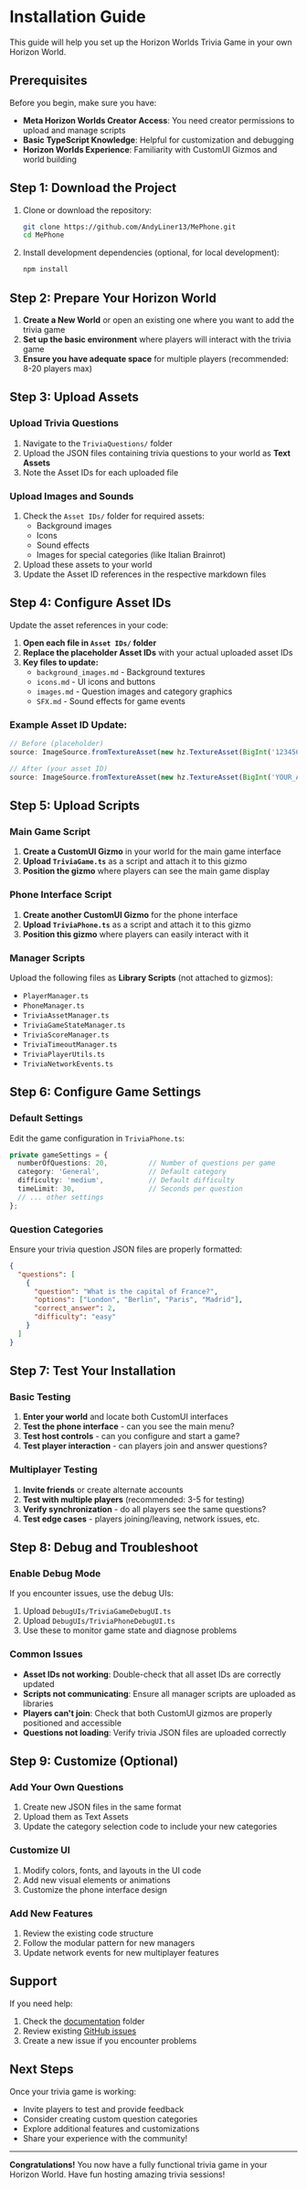 # Installation Guide

This guide will help you set up the Horizon Worlds Trivia Game in your own Horizon World.

## Prerequisites

Before you begin, make sure you have:

- **Meta Horizon Worlds Creator Access**: You need creator permissions to upload and manage scripts
- **Basic TypeScript Knowledge**: Helpful for customization and debugging
- **Horizon Worlds Experience**: Familiarity with CustomUI Gizmos and world building

## Step 1: Download the Project

1. Clone or download the repository:
   ```bash
   git clone https://github.com/AndyLiner13/MePhone.git
   cd MePhone
   ```

2. Install development dependencies (optional, for local development):
   ```bash
   npm install
   ```

## Step 2: Prepare Your Horizon World

1. **Create a New World** or open an existing one where you want to add the trivia game
2. **Set up the basic environment** where players will interact with the trivia game
3. **Ensure you have adequate space** for multiple players (recommended: 8-20 players max)

## Step 3: Upload Assets

### Upload Trivia Questions
1. Navigate to the `TriviaQuestions/` folder
2. Upload the JSON files containing trivia questions to your world as **Text Assets**
3. Note the Asset IDs for each uploaded file

### Upload Images and Sounds
1. Check the `Asset IDs/` folder for required assets:
   - Background images
   - Icons
   - Sound effects
   - Images for special categories (like Italian Brainrot)
2. Upload these assets to your world
3. Update the Asset ID references in the respective markdown files

## Step 4: Configure Asset IDs

Update the asset references in your code:

1. **Open each file in `Asset IDs/` folder**
2. **Replace the placeholder Asset IDs** with your actual uploaded asset IDs
3. **Key files to update:**
   - `background_images.md` - Background textures
   - `icons.md` - UI icons and buttons
   - `images.md` - Question images and category graphics
   - `SFX.md` - Sound effects for game events

### Example Asset ID Update:
```typescript
// Before (placeholder)
source: ImageSource.fromTextureAsset(new hz.TextureAsset(BigInt('1234567890123456')))

// After (your asset ID)
source: ImageSource.fromTextureAsset(new hz.TextureAsset(BigInt('YOUR_ASSET_ID_HERE')))
```

## Step 5: Upload Scripts

### Main Game Script
1. **Create a CustomUI Gizmo** in your world for the main game interface
2. **Upload `TriviaGame.ts`** as a script and attach it to this gizmo
3. **Position the gizmo** where players can see the main game display

### Phone Interface Script
1. **Create another CustomUI Gizmo** for the phone interface
2. **Upload `TriviaPhone.ts`** as a script and attach it to this gizmo
3. **Position this gizmo** where players can easily interact with it

### Manager Scripts
Upload the following files as **Library Scripts** (not attached to gizmos):
- `PlayerManager.ts`
- `PhoneManager.ts`
- `TriviaAssetManager.ts`
- `TriviaGameStateManager.ts`
- `TriviaScoreManager.ts`
- `TriviaTimeoutManager.ts`
- `TriviaPlayerUtils.ts`
- `TriviaNetworkEvents.ts`

## Step 6: Configure Game Settings

### Default Settings
Edit the game configuration in `TriviaPhone.ts`:

```typescript
private gameSettings = {
  numberOfQuestions: 20,          // Number of questions per game
  category: 'General',            // Default category
  difficulty: 'medium',           // Default difficulty
  timeLimit: 30,                  // Seconds per question
  // ... other settings
};
```

### Question Categories
Ensure your trivia question JSON files are properly formatted:

```json
{
  "questions": [
    {
      "question": "What is the capital of France?",
      "options": ["London", "Berlin", "Paris", "Madrid"],
      "correct_answer": 2,
      "difficulty": "easy"
    }
  ]
}
```

## Step 7: Test Your Installation

### Basic Testing
1. **Enter your world** and locate both CustomUI interfaces
2. **Test the phone interface** - can you see the main menu?
3. **Test host controls** - can you configure and start a game?
4. **Test player interaction** - can players join and answer questions?

### Multiplayer Testing
1. **Invite friends** or create alternate accounts
2. **Test with multiple players** (recommended: 3-5 for testing)
3. **Verify synchronization** - do all players see the same questions?
4. **Test edge cases** - players joining/leaving, network issues, etc.

## Step 8: Debug and Troubleshoot

### Enable Debug Mode
If you encounter issues, use the debug UIs:
1. Upload `DebugUIs/TriviaGameDebugUI.ts`
2. Upload `DebugUIs/TriviaPhoneDebugUI.ts`
3. Use these to monitor game state and diagnose problems

### Common Issues
- **Asset IDs not working**: Double-check that all asset IDs are correctly updated
- **Scripts not communicating**: Ensure all manager scripts are uploaded as libraries
- **Players can't join**: Check that both CustomUI gizmos are properly positioned and accessible
- **Questions not loading**: Verify trivia JSON files are uploaded correctly

## Step 9: Customize (Optional)

### Add Your Own Questions
1. Create new JSON files in the same format
2. Upload them as Text Assets
3. Update the category selection code to include your new categories

### Customize UI
1. Modify colors, fonts, and layouts in the UI code
2. Add new visual elements or animations
3. Customize the phone interface design

### Add New Features
1. Review the existing code structure
2. Follow the modular pattern for new managers
3. Update network events for new multiplayer features

## Support

If you need help:
1. Check the [documentation](../documentation/) folder
2. Review existing [GitHub issues](https://github.com/AndyLiner13/MePhone/issues)
3. Create a new issue if you encounter problems

## Next Steps

Once your trivia game is working:
- Invite players to test and provide feedback
- Consider creating custom question categories
- Explore additional features and customizations
- Share your experience with the community!

---

**Congratulations!** You now have a fully functional trivia game in your Horizon World. Have fun hosting amazing trivia sessions!
